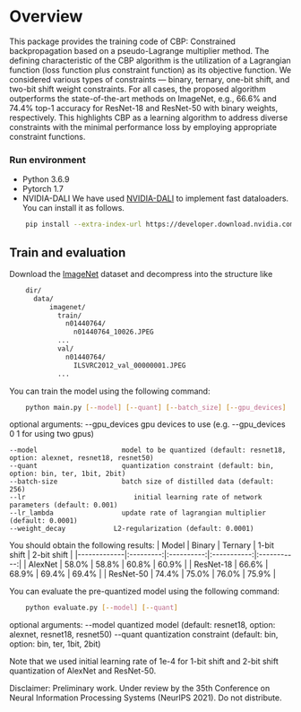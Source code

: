 # Overview

This package provides the training code of CBP: Constrained backpropagation based on a pseudo-Lagrange multiplier method. The defining characteristic of the CBP algorithm is the utilization of a Lagrangian function (loss function plus constraint function) as its objective function. We considered various types of constraints — binary, ternary, one-bit shift, and two-bit shift weight constraints. For all cases, the proposed algorithm outperforms the state-of-the-art methods on ImageNet, e.g., 66.6\% and 74.4\% top-1 accuracy for ResNet-18 and ResNet-50 with binary weights, respectively. This highlights CBP as a learning algorithm to address diverse constraints with the minimal performance loss by employing appropriate constraint functions.


### Run environment

+ Python 3.6.9
+ Pytorch 1.7
+ NVIDIA-DALI
    We have used [NVIDIA-DALI](https://docs.nvidia.com/deeplearning/sdk/dali-developer-guide/docs/index.html) to implement fast dataloaders.
    You can install it as follows.
```bash
    pip install --extra-index-url https://developer.download.nvidia.com/compute/redist --upgrade nvidia-dali-cuda110
```
## Train and evaluation
Download the [ImageNet](https://image-net.org/challenges/LSVRC/2012/) dataset and decompress into the structure like
```bash
    dir/
      data/
          imagenet/
            train/
              n01440764/
                n01440764_10026.JPEG
            ...
            val/
              n01440764/
                ILSVRC2012_val_00000001.JPEG
            ...
```

You can train the model using the following command:
```bash
    python main.py [--model] [--quant] [--batch_size] [--gpu_devices] ...
```

optional arguments:
    --gpu_devices             gpu devices to use (e.g. --gpu_devices 0 1 for using two gpus)

    --model                     model to be quantized (default: resnet18, option: alexnet, resnet18, resnet50)
    --quant                     quantization constraint (default: bin, option: bin, ter, 1bit, 2bit)
    --batch-size                batch size of distilled data (default: 256)
    --lr                           initial learning rate of network parameters (default: 0.001)
    --lr_lambda                 update rate of lagrangian multiplier (default: 0.0001)
    --weight_decay            L2-regularization (default: 0.0001)
    

You should obtain the following results:
| Model      |   Binary  | Ternary  | 1-bit shift | 2-bit shift |
|-------------|:---------:|:----------:|:-----------:|:-----------:|
| AlexNet     |   58.0%  |   58.8%  |    60.8%   |    60.9%   |
| ResNet-18 |   66.6%  |   68.9%  |    69.4%   |    69.4%   |
| ResNet-50 |   74.4%  |   75.0%  |    76.0%   |    75.9%   |


You can evaluate the pre-quantized model using the following command:
```bash
    python evaluate.py [--model] [--quant]
```
optional arguments:
    --model                     quantized model (default: resnet18, option: alexnet, resnet18, resnet50)
    --quant                     quantization constraint (default: bin, option: bin, ter, 1bit, 2bit)

Note that we used initial learning rate of 1e-4 for 1-bit shift and 2-bit shift quantization of AlexNet and ResNet-50.

Disclaimer: Preliminary work. Under review by the 35th Conference on 
Neural Information Processing Systems (NeurIPS 2021). Do not distribute.
